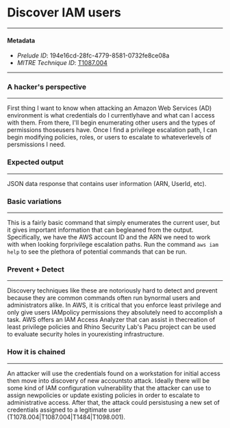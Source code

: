
# Discover IAM users

---

#### Metadata

- *Prelude ID*: 194e16cd-28fc-4779-8581-0732fe8ce08a
- *MITRE Technique ID*: [T1087.004](https://attack.mitre.org/techniques/T1087/004)

---

### A hacker's perspective

---

First thing I want to know when attacking an Amazon Web Services (AD) environment is what credentials do I currentlyhave and what can I access with them. From there, I'll begin enumerating other users and the types of permissions thoseusers have. Once I find a privilege escalation path, I can begin modifying policies, roles, or users to escalate to whateverlevels of persmissions I need.

### Expected output

---

JSON data response that contains user information (ARN, UserId, etc).

### Basic variations

---

This is a fairly basic command that simply enumerates the current user, but it gives important information that can begleaned from the output. Specifically, we have the AWS account ID and the ARN we need to work with when looking forprivilege escalation paths. Run the command `aws iam help` to see the plethora of potential commands that can be run.

### Prevent + Detect

---

Discovery techniques like these are notoriously hard to detect and prevent because they are common commands often run bynormal users and administrators alike. In AWS, it is critical that you enforce least privilege and only give users IAMpolicy permissions they absolutely need to accomplish a task. AWS offers an IAM Access Analyzer that can assist in thecreation of least privilege policies and Rhino Security Lab's Pacu project can be used to evaluate security holes in yourexisting infrastructure.

### How it is chained

---

An attacker will use the credentials found on a workstation for initial access then move into discovery of new accountsto attack. Ideally there will be some kind of IAM configuration vulnerability that the attacker can use to assign newpolicies or update existing policies in order to escalate to administrative access. After that, the attack could persistusing a new set of credentials assigned to a legitimate user (T1078.004|T1087.004|T1484|T1098.001).
